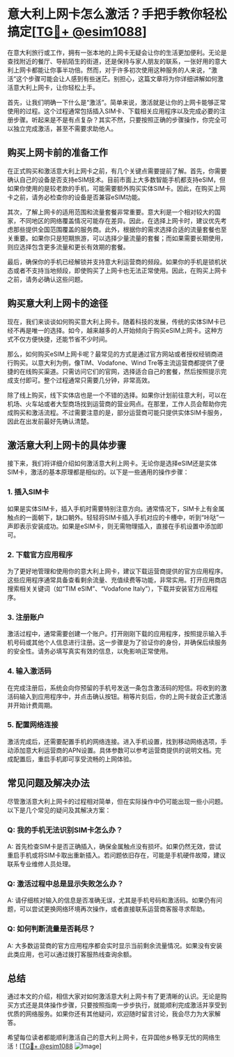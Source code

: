 # 意大利上网卡怎么激活？手把手教你轻松搞定[[TG💪+ @esim1088](https://t.me/s/esim1088)]

在意大利旅行或工作，拥有一张本地的上网卡无疑会让你的生活更加便利。无论是查找附近的餐厅、导航陌生的街道，还是保持与家人朋友的联系，一张好用的意大利上网卡都能让你事半功倍。然而，对于许多初次使用这种服务的人来说，“激活”这个步骤可能会让人感到有些迷茫。别担心，这篇文章将为你详细讲解如何激活意大利上网卡，让你轻松上手。

首先，让我们明确一下什么是“激活”。简单来说，激活就是让你的上网卡能够正常使用的过程。这个过程通常包括插入SIM卡、下载相关应用程序以及完成必要的注册步骤。听起来是不是有点复杂？其实不然，只要按照正确的步骤操作，你完全可以独立完成激活，甚至不需要求助他人。

## 购买上网卡前的准备工作

在正式购买和激活意大利上网卡之前，有几个关键点需要提前了解。首先，你需要确认自己的设备是否支持eSIM技术。目前市面上大多数智能手机都支持eSIM，但如果你使用的是较老款的手机，可能需要额外购买实体SIM卡。因此，在购买上网卡之前，请务必检查你的设备是否兼容eSIM功能。

其次，了解上网卡的适用范围和流量套餐非常重要。意大利是一个相对较大的国家，不同地区的网络覆盖情况可能存在差异。因此，在选择上网卡时，建议优先考虑那些提供全国范围覆盖的服务商。此外，根据你的需求选择合适的流量套餐也至关重要。如果你只是短期旅游，可以选择少量流量的套餐；而如果需要长期使用，则应选择包含更多流量和更长有效期的套餐。

最后，确保你的手机已经解锁并支持意大利运营商的频段。如果你的手机是锁机状态或者不支持当地频段，即使购买了上网卡也无法正常使用。因此，在购买上网卡之前，请务必确认这些问题。

## 购买意大利上网卡的途径

现在，我们来谈谈如何购买意大利上网卡。随着科技的发展，传统的实体SIM卡已经不再是唯一的选择。如今，越来越多的人开始倾向于购买eSIM上网卡。这种方式不仅方便快捷，还能节省不少时间。

那么，如何购买eSIM上网卡呢？最常见的方式是通过官方网站或者授权经销商进行购买。以意大利为例，像TIM、Vodafone、Wind Tre等主流运营商都提供了便捷的在线购买渠道。只需访问它们的官网，选择适合自己的套餐，然后按照提示完成支付即可。整个过程通常只需要几分钟，非常高效。

除了线上购买，线下实体店也是一个不错的选择。如果你计划前往意大利，可以在机场、火车站或者大型商场找到运营商的营业网点。在那里，工作人员会帮助你完成购买和激活流程。不过需要注意的是，部分运营商可能只提供实体SIM卡服务，因此在出发前最好先确认清楚。

## 激活意大利上网卡的具体步骤

接下来，我们将详细介绍如何激活意大利上网卡。无论你是选择eSIM还是实体SIM卡，激活的基本原理都是相似的。以下是一些通用的操作步骤：

### 1. 插入SIM卡

如果是实体SIM卡，插入手机时需要特别注意方向。通常情况下，SIM卡上有金属触点的一面朝下，缺口朝外。轻轻将SIM卡插入手机对应的卡槽中，听到“咔哒”一声即表示安装成功。如果是eSIM卡，则无需物理插入，直接在手机设置中添加即可。

### 2. 下载官方应用程序

为了更好地管理和使用你的意大利上网卡，建议下载运营商提供的官方应用程序。这些应用程序通常具备查看剩余流量、充值续费等功能，非常实用。打开应用商店搜索相关关键词（如“TIM eSIM”、“Vodafone Italy”），下载并安装官方应用程序。

### 3. 注册账户

激活过程中，通常需要创建一个账户。打开刚刚下载的应用程序，按照提示输入手机号码或其他个人信息进行注册。这一步骤是为了验证你的身份，并确保后续服务的安全性。请务必填写真实有效的信息，以免影响正常使用。

### 4. 输入激活码

在完成注册后，系统会向你预留的手机号发送一条包含激活码的短信。将收到的激活码输入到应用程序中，并点击确认按钮。稍等片刻后，你的上网卡就会正式激活并开始计费周期。

### 5. 配置网络连接

激活完成后，还需要配置手机的网络连接。进入手机设置，找到移动网络选项，手动添加意大利运营商的APN设置。具体参数可以参考运营商提供的说明文档。完成配置后，重启手机即可享受流畅的上网体验。

## 常见问题及解决办法

尽管激活意大利上网卡的过程相对简单，但在实际操作中仍可能出现一些小问题。以下是几个常见的疑问及其解决方案：

### Q: 我的手机无法识别SIM卡怎么办？

A: 首先检查SIM卡是否正确插入，确保金属触点没有损坏。如果仍然无效，尝试重启手机或将SIM卡取出重新插入。若问题依旧存在，可能是手机硬件故障，建议联系专业维修人员处理。

### Q: 激活过程中总是显示失败怎么办？

A: 请仔细核对输入的信息是否准确无误，尤其是手机号码和激活码。如果仍有问题，可以尝试更换网络环境再次操作，或者直接联系运营商客服寻求帮助。

### Q: 如何判断流量是否耗尽？

A: 大多数运营商的官方应用程序都会实时显示当前剩余流量情况。如果没有安装此类应用，也可以通过拨打客服热线查询余额。

## 总结

通过本文的介绍，相信大家对如何激活意大利上网卡有了更清晰的认识。无论是购买方式还是具体操作步骤，只要按照指南一步步执行，就能顺利完成激活并享受到优质的网络服务。如果你还有其他疑问，欢迎随时留言讨论，我会尽力为大家解答。

希望每位读者都能顺利激活自己的意大利上网卡，在异国他乡畅享无忧的网络生活！[[TG💪+ @esim1088](https://t.me/s/esim1088) ![Image](https://i.postimg.cc/4NQfJmqS/Snipaste-2025-05-13-00-14-12.png)]